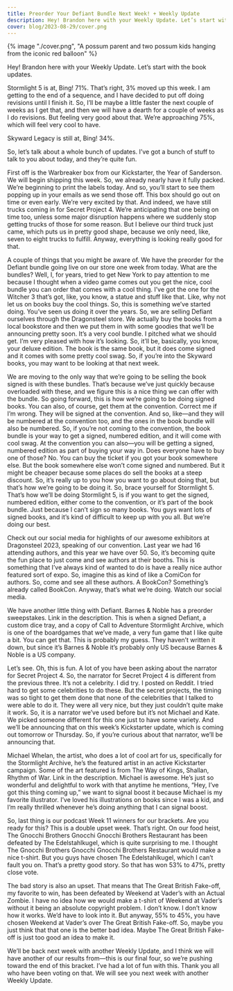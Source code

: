 ```yaml
---
title: Preorder Your Defiant Bundle Next Week! + Weekly Update
description: Hey! Brandon here with your Weekly Update. Let’s start with the book updates. Stormlight 5 is at, Bing! 71%.
cover: blog/2023-08-29/cover.png
---
```


{% image "./cover.png", "A possum parent and two possum kids hanging from the iconic red balloon" %}

Hey! Brandon here with your Weekly Update. Let’s start with the book updates.

Stormlight 5 is at, Bing! 71%. That’s right, 3% moved up this week. I am getting to the end of a sequence, and I have decided to put off doing revisions until I finish it. So, I’ll be maybe a little faster the next couple of weeks as I get that, and then we will have a dearth for a couple of weeks as I do revisions. But feeling very good about that. We’re approaching 75%, which will feel very cool to have.

Skyward Legacy is still at, Bing! 34%.

So, let’s talk about a whole bunch of updates. I’ve got a bunch of stuff to talk to you about today, and they’re quite fun.

First off is the Warbreaker box from our Kickstarter, the Year of Sanderson. We will begin shipping this week. So, we already nearly have it fully packed. We’re beginning to print the labels today. And so, you’ll start to see them popping up in your emails as we send those off. This box should go out on time or even early. We’re very excited by that. And indeed, we have still trucks coming in for Secret Project 4. We’re anticipating that one being on time too, unless some major disruption happens where we suddenly stop getting trucks of those for some reason. But I believe our third truck just came, which puts us in pretty good shape, because we only need, like, seven to eight trucks to fulfill. Anyway, everything is looking really good for that.

A couple of things that you might be aware of. We have the preorder for the Defiant bundle going live on our store one week from today. What are the bundles? Well, I, for years, tried to get New York to pay attention to me because I thought when a video game comes out you get the nice, cool bundle you can order that comes with a cool thing. I’ve got the one for the Witcher 3 that’s got, like, you know, a statue and stuff like that. Like, why not let us on books buy the cool things. So, this is something we’ve started doing. You’ve seen us doing it over the years. So, we are selling Defiant ourselves through the Dragonsteel store. We actually buy the books from a local bookstore and then we put them in with some goodies that we’ll be announcing pretty soon. It’s a very cool bundle. I pitched what we should get. I’m very pleased with how it’s looking. So, it’ll be, basically, you know, your deluxe edition. The book is the same book, but it does come signed and it comes with some pretty cool swag. So, if you’re into the Skyward books, you may want to be looking at that next week.

We are moving to the only way that we’re going to be selling the book signed is with these bundles. That’s because we’ve just quickly because overloaded with these, and we figure this is a nice thing we can offer with the bundle. So going forward, this is how we’re going to be doing signed books. You can also, of course, get them at the convention. Correct me if I’m wrong. They will be signed at the convention. And so, like—and they will be numbered at the convention too, and the ones in the book bundle will also be numbered. So, if you’re not coming to the convention, the book bundle is your way to get a signed, numbered edition, and it will come with cool swag. At the convention you can also—you will be getting a signed, numbered edition as part of buying your way in. Does everyone have to buy one of those? No. You can buy the ticket if you got your book somewhere else. But the book somewhere else won’t come signed and numbered. But it might be cheaper because some places do sell the books at a steep discount. So, it’s really up to you how you want to go about doing that, but that’s how we’re going to be doing it. So, brace yourself for Stormlight 5. That’s how we’ll be doing Stormlight 5, is if you want to get the signed, numbered edition, either come to the convention, or it’s part of the book bundle. Just because I can’t sign so many books. You guys want lots of signed books, and it’s kind of difficult to keep up with you all. But we’re doing our best.

Check out our social media for highlights of our awesome exhibitors at Dragonsteel 2023, speaking of our convention. Last year we had 16 attending authors, and this year we have over 50. So, it’s becoming quite the fun place to just come and see authors at their booths. This is something that I’ve always kind of wanted to do is have a really nice author featured sort of expo. So, imagine this as kind of like a ComiCon for authors. So, come and see all these authors. A BookCon? Something’s already called BookCon. Anyway, that’s what we’re doing. Watch our social media.

We have another little thing with Defiant. Barnes & Noble has a preorder sweepstakes. Link in the description. This is when a signed Defiant, a custom dice tray, and a copy of Call to Adventure Stormlight Archive, which is one of the boardgames that we’ve made, a very fun game that I like quite a bit. You can get that. This is probably my guess. They haven’t written it down, but since it’s Barnes & Noble it’s probably only US because Barnes & Noble is a US company.

Let’s see. Oh, this is fun. A lot of you have been asking about the narrator for Secret Project 4. So, the narrator for Secret Project 4 is different from the previous three. It’s not a celebrity. I did try. I posted on Reddit. I tried hard to get some celebrities to do these. But the secret projects, the timing was so tight to get them done that none of the celebrities that I talked to were able to do it. They were all very nice, but they just couldn’t quite make it work. So, it is a narrator we’ve used before but it’s not Michael and Kate. We picked someone different for this one just to have some variety. And we’ll be announcing that on this week’s Kickstarter update, which is coming out tomorrow or Thursday. So, if you’re curious about that narrator, we’ll be announcing that.

Michael Whelan, the artist, who does a lot of cool art for us, specifically for the Stormlight Archive, he’s the featured artist in an active Kickstarter campaign. Some of the art featured is from The Way of Kings, Shallan, Rhythm of War. Link in the description. Michael is awesome. He’s just so wonderful and delightful to work with that anytime he mentions, “Hey, I’ve got this thing coming up,” we want to signal boost it because Michael is my favorite illustrator. I’ve loved his illustrations on books since I was a kid, and I’m really thrilled whenever he’s doing anything that I can signal boost.

So, last thing is our podcast Week 11 winners for our brackets. Are you ready for this? This is a double upset week. That’s right. On our food heist, The Gnocchi Brothers Gnocchi Gnocchi Brothers Restaurant has been defeated by The Edelstahlkugel, which is quite surprising to me. I thought The Gnocchi Brothers Gnocchi Gnocchi Brothers Restaurant would make a nice t-shirt. But you guys have chosen The Edelstahlkugel, which I can’t fault you on. That’s a pretty good story. So that has won 53% to 47%, pretty close vote.

The bad story is also an upset. That means that The Great British Fake-off, my favorite to win, has been defeated by Weekend at Vader’s with an Actual Zombie. I have no idea how we would make a t-shirt of Weekend at Vader’s without it being an absolute copyright problem. I don’t know. I don’t know how it works. We’d have to look into it. But anyway, 55% to 45%, you have chosen Weekend at Vader’s over The Great British Fake-off. So, maybe you just think that that one is the better bad idea. Maybe The Great British Fake-off is just too good an idea to make it.

We’ll be back next week with another Weekly Update, and I think we will have another of our results from—this is our final four, so we’re pushing toward the end of this bracket. I’ve had a lot of fun with this. Thank you all who have been voting on that. We will see you next week with another Weekly Update.
